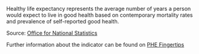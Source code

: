 Healthy life expectancy represents the average number of years a person would expect to live in good health based on contemporary mortality rates and prevalence of self-reported good health.

Source: <a href="https://www.ons.gov.uk/peoplepopulationandcommunity/healthandsocialcare/healthandlifeexpectancies/bulletins/healthstatelifeexpectanciesuk/2015to2017" target="_blank">Office for National Statistics</a>

Further information about the indicator can be found on <a href="https://fingertips.phe.org.uk/search/90362" target="_blank">PHE Fingertips</a>
